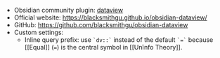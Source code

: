 - Obsidian community plugin: [dataview](obsidian://show-plugin?id=dataview)
- Official website: https://blacksmithgu.github.io/obsidian-dataview/
- GitHub: https://github.com/blacksmithgu/obsidian-dataview
- Custom settings: 
    - Inline query prefix: use `` `dv::` `` instead of the default `` `=` `` because [[Equal]] (`=`) is the central symbol in [[Unïnfo Theory]].